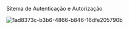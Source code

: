 Sitema de Autenticação e Autorização

![1ad8373c-b3b6-4866-b846-16dfe205790b](https://github.com/EdsonBuzetti/Arquitetura-de-Aplica-es-Web/assets/126629330/098fc17a-3e7a-4185-9faa-dad13f9629ec)
